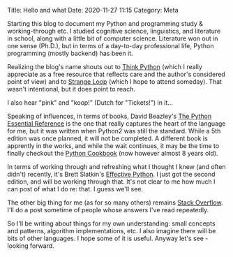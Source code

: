 Title: Hello and what
Date: 2020-11-27 11:15
Category: Meta

Starting this blog to document my Python and programming study & working-through etc. I studied cognitive science, linguistics, and literature in school, along with a little bit of computer science. Literature won out in one sense (Ph.D.), but in terms of a day-to-day professional life, Python programming (mostly backend) has been it. 

Realizing the blog's name shouts out to [Think Python](https://greenteapress.com/wp/think-python-2e/) (which I really appreciate as a free resource that reflects care and the author's considered point of view) and to [Strange Loop](https://www.thestrangeloop.com/) (which I hope to attend someday). That wasn't intentional, but it does point to reach.

I also hear "pink" and "koop!" (Dutch for "Tickets!") in it...

Speaking of influences, in terms of books, David Beazley's [The Python Essential Reference](https://www.dabeaz.com/per.html) is the one that really captures the heart of the language for me, but it was written when Python2 was still the standard. While a 5th edition was once planned, it will not be completed. A different book is apprently in the works, and while the wait continues, it may be the time to finally checkout the [Python Cookbook](https://www.dabeaz.com/cookbook.html) (now however almost 8 years old).

In terms of working through and refreshing what I thought I knew (and often didn't) recently, it's Brett Slatkin's [Effective Python](https://effectivepython.com/). I just got the second edition, and will be working through that. It's not clear to me how much I can post of what I do re: that. I guess we'll see.

The other big thing for me (as for so many others) remains [Stack Overflow](https://stackoverflow.com/questions/tagged/python). I'll do a post sometime of people whose answers I've read repeatedly.

So I'll be writing about things for my own understanding: small concepts and patterns, algorithm implementations, etc. I also imagine there will be bits of other languages. I hope some of it is useful. Anyway let's see - looking forward.
